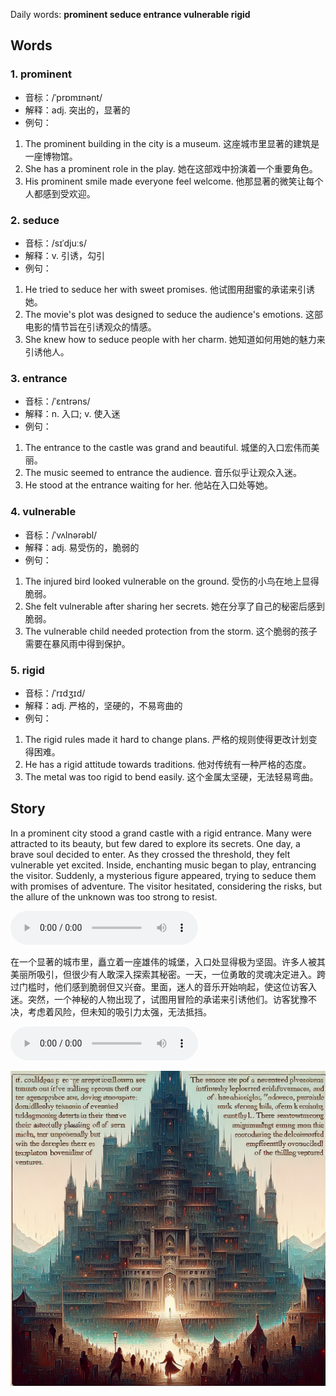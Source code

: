 Daily words: **prominent seduce entrance vulnerable rigid**

## Words
### 1. prominent
- 音标：/ˈprɒmɪnənt/ <span style="cursor: pointer;" onclick="document.getElementById('audio-player-1').play()"><i class="fas fa-volume-up"></i></span>
<audio id="audio-player-1" src="audios/words/prominent.mp3" style="display:none;"></audio>
- 解释：adj. 突出的，显著的
- 例句：
1. The prominent building in the city is a museum. 这座城市里显著的建筑是一座博物馆。
2. She has a prominent role in the play. 她在这部戏中扮演着一个重要角色。
3. His prominent smile made everyone feel welcome. 他那显著的微笑让每个人都感到受欢迎。

### 2. seduce
- 音标：/sɪˈdjuːs/ <span style="cursor: pointer;" onclick="document.getElementById('audio-player-2').play()"><i class="fas fa-volume-up"></i></span>
<audio id="audio-player-2" src="audios/words/seduce.mp3" style="display:none;"></audio>
- 解释：v. 引诱，勾引
- 例句：
1. He tried to seduce her with sweet promises. 他试图用甜蜜的承诺来引诱她。
2. The movie's plot was designed to seduce the audience's emotions. 这部电影的情节旨在引诱观众的情感。
3. She knew how to seduce people with her charm. 她知道如何用她的魅力来引诱他人。

### 3. entrance
- 音标：/ˈɛntrəns/ <span style="cursor: pointer;" onclick="document.getElementById('audio-player-3').play()"><i class="fas fa-volume-up"></i></span>
<audio id="audio-player-3" src="audios/words/entrance.mp3" style="display:none;"></audio>
- 解释：n. 入口; v. 使入迷
- 例句：
1. The entrance to the castle was grand and beautiful. 城堡的入口宏伟而美丽。
2. The music seemed to entrance the audience. 音乐似乎让观众入迷。
3. He stood at the entrance waiting for her. 他站在入口处等她。

### 4. vulnerable
- 音标：/ˈvʌlnərəbl/ <span style="cursor: pointer;" onclick="document.getElementById('audio-player-4').play()"><i class="fas fa-volume-up"></i></span>
<audio id="audio-player-4" src="audios/words/vulnerable.mp3" style="display:none;"></audio>
- 解释：adj. 易受伤的，脆弱的
- 例句：
1. The injured bird looked vulnerable on the ground. 受伤的小鸟在地上显得脆弱。
2. She felt vulnerable after sharing her secrets. 她在分享了自己的秘密后感到脆弱。
3. The vulnerable child needed protection from the storm. 这个脆弱的孩子需要在暴风雨中得到保护。

### 5. rigid
- 音标：/ˈrɪdʒɪd/ <span style="cursor: pointer;" onclick="document.getElementById('audio-player-5').play()"><i class="fas fa-volume-up"></i></span>
<audio id="audio-player-5" src="audios/words/rigid.mp3" style="display:none;"></audio>
- 解释：adj. 严格的，坚硬的，不易弯曲的
- 例句：
1. The rigid rules made it hard to change plans. 严格的规则使得更改计划变得困难。
2. He has a rigid attitude towards traditions. 他对传统有一种严格的态度。
3. The metal was too rigid to bend easily. 这个金属太坚硬，无法轻易弯曲。

## Story
In a prominent city stood a grand castle with a rigid entrance. Many were attracted to its beauty, but few dared to explore its secrets. One day, a brave soul decided to enter. As they crossed the threshold, they felt vulnerable yet excited. Inside, enchanting music began to play, entrancing the visitor. Suddenly, a mysterious figure appeared, trying to seduce them with promises of adventure. The visitor hesitated, considering the risks, but the allure of the unknown was too strong to resist.

<audio controls>
  <source src="https://files.dwong.top/2024-08-04-english.mp3" type="audio/mpeg">
  你的浏览器不支持音频元素。
</audio>
  

在一个显著的城市里，矗立着一座雄伟的城堡，入口处显得极为坚固。许多人被其美丽所吸引，但很少有人敢深入探索其秘密。一天，一位勇敢的灵魂决定进入。跨过门槛时，他们感到脆弱但又兴奋。里面，迷人的音乐开始响起，使这位访客入迷。突然，一个神秘的人物出现了，试图用冒险的承诺来引诱他们。访客犹豫不决，考虑着风险，但未知的吸引力太强，无法抵挡。

<audio controls>
  <source src="https://files.dwong.top/2024-08-04-chinese.mp3" type="audio/mpeg">
  你的浏览器不支持音频元素。
</audio>
  

![story](./images/2024-08-04.png)

